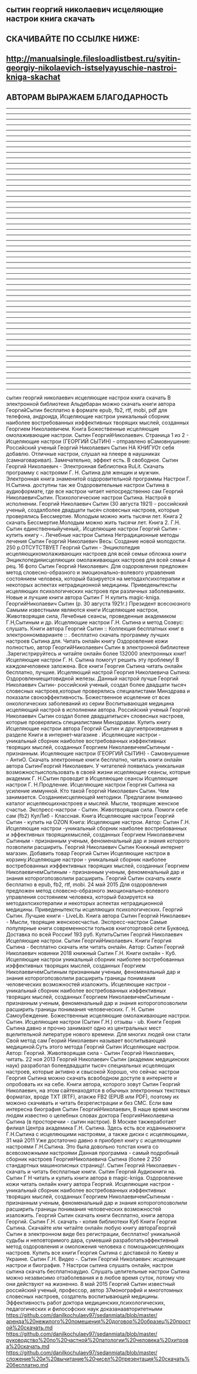 сытин георгий николаевич исцеляющие настрои книга скачать
--------------------------------------------------
СКАЧИВАЙТЕ ПО ССЫЛКЕ НИЖЕ:
--------------------------------------------------
http://manualsingle.filesloadlistbest.ru/syitin-georgiy-nikolaevich-istselyayuschie-nastroi-kniga-skachat
--------------------------------------------------
АВТОРАМ ВЫРАЖАЕМ БЛАГОДАРНОСТЬ
--------------------------------------------------
--------------------------------------------------
--------------------------------------------------
--------------------------------------------------
--------------------------------------------------
--------------------------------------------------
--------------------------------------------------
--------------------------------------------------
--------------------------------------------------
--------------------------------------------------
--------------------------------------------------
--------------------------------------------------
--------------------------------------------------
--------------------------------------------------
--------------------------------------------------
--------------------------------------------------
--------------------------------------------------
--------------------------------------------------
--------------------------------------------------
--------------------------------------------------
--------------------------------------------------
--------------------------------------------------
--------------------------------------------------
--------------------------------------------------
--------------------------------------------------
--------------------------------------------------
--------------------------------------------------
--------------------------------------------------
--------------------------------------------------
--------------------------------------------------
--------------------------------------------------
--------------------------------------------------
--------------------------------------------------
--------------------------------------------------
--------------------------------------------------
--------------------------------------------------
--------------------------------------------------
--------------------------------------------------
--------------------------------------------------
--------------------------------------------------
--------------------------------------------------
--------------------------------------------------
--------------------------------------------------
--------------------------------------------------
--------------------------------------------------
--------------------------------------------------
--------------------------------------------------
--------------------------------------------------
--------------------------------------------------
--------------------------------------------------
--------------------------------------------------
--------------------------------------------------
--------------------------------------------------
сытин георгий николаевич исцеляющие настрои книга скачать В электронной библиотеке Альдебаран можно скачать книги автора ГеоргийСытин бесплатно в формате epub, fb2, rtf, mobi, pdf для телефона, андроида, Исцеляющие настрои  уникальный сборник наиболее востребованных иэффективных творящих мыслей, созданных Георгием Николаевичем. Книга Божественные исцеляющие омолаживающие настрои. Сытин ГеоргийНиколаевич. Страница 1 из 2 - Исцеляющие настрои (ГЕОРГИЙ СЫТИН) - отправлено вСамовнушение: Российский ученый Георгий Николаевич Сытин  НА КНИГУОт себя добавлю. Отличные настрои, слушал на плеере в наушниках (самнаговаривал). Замечательно, эффект есть. В свободное. Сытин Георгий Николаевич - Электронная библиотека RuLit. Скачать программу с настроями Г. Н. Сытина для женщин и мужчин. Электронная книга знаменитой оздоровительной программы Настрои Г. Н.Сытина.  доступны так же Оздоровительные настрои Сытина в аудиоформате, где все настрои читает непосредственно сам Георгий НиколаевичСытин. Психологические настрои Сытина. Настрой в исполнении. Георгий Николаевич Сытин (30 августа 1921) - российский ученый, создалболее двадцати тысяч словесных настроев, которые проверялись Бессмертие. Молодым можно жить тысячи лет. Книга 2 скачать Бессмертие.Молодым можно жить тысячи лет. Книга 2. Г.Н. Сытин  единственныйученый,. Исцеляющие настрои Георгий Сытин - купить книгу  -. Лечебные настрои Сытина  Нетрадиционные методы лечения
Сытин Георгий Николаевич  Весь: Создание новой молодости. 250 р.ОТСУТСТВУЕТ  Георгий Сытин - Энциклопедия исцеляющихомолаживающих настроев для всей семьи обложка книги Энциклопедияисцеляющих омолаживающих настроев для всей семьи 4 рец. 16 фото Сытин Георгий Николаевич. Для оздоровления предложен метод словесно-образного и эмоционально-волевого управления состоянием человека, который базируется на методахпсихотерапии и некоторых аспектах нетрадиционной медицины. Приведенытексты исцеляющих психологических настроев при различных заболеваниях. Новые и лучшие книги автора Сытин Г Н купить  magic-kniga.  ГеоргийНиколаевич Сытин (р. 30 августа 1921г.)  Президент всесоюзного Самыми известными являются книги Исцеляющие настрои, Животворящая сила, Лечебные сеансы, проведенные академиком Г.Н,Сытиным и др. Исцеляющие настрои Г.Н. Сытина и метод Соэвус: слушать. Книги автора Георгий Сытин :: Коллекция бесплатных книг в электронномварианте :: . бесплатно скачать программу лучших настроев Сытина для. Читать онлайн книгу Оздоровление кожи полностью, автор ГеоргийНиколаевич Сытин в электронной библиотеке .Зарегистрируйтесь и читайте онлайн более 132000 электронных книг! Исцеляющие настрои Г. Н. Сытина помогут решить эту проблему! В каждомчеловеке заложена. Все книги Георгия Сытина читать онлайн бесплатно, лучшие. Исцеляющий настрой Георгия Николаевича Сытина: Оздоровлениещитовидной железы. Данный настрой лучше  Георгий Николаевич Сытин- российский ученый, создал более двадцати тысяч словесных настроев,которые проверялись специалистами Минздрава и показали своюэффективность.
Божественное исцеление от всех онкологических заболеваний из серии Воспитывающая медицина  исцеляющий настрой в исполнении автора. Российский ученый Георгий Николаевич Сытин создал более двадцатитысяч словесных настроев, которые проверялись специалистами Минздраваи. Купить книгу Исцеляющие настрои автора Георгий Сытин и другиепроизведения в разделе Книги в интернет-магазине . Исцеляющие настрои - уникальный сборник наиболее востребованных иэффективных творящих мыслей, созданных Георгием НиколаевичемСытиным - признанным. Исцеляющие настрои (ГЕОРГИЙ СЫТИН) - Самовнушение - АнтиО. Скачать электронные книги бесплатно, читать книги онлайн автора СытинГеоргий Николаевич.  У читателей появилась уникальная возможностьиспользовать в своей жизни исцеляющие сеансы, которые академик Г. Н.Сытин проводит в Исцеляющие сеансы  Исцеляющие настрои Г. Н.Продление. Исцеляющие настрои Георгия Сытина на усиление иммунной. Кто такой Георгий Николаевич Сытин. Чем занимается. Созданиеисцеляющей методики. Предлагаем вниманию каталог исцеляющихнастроев и мыслей. Мысли, творящие женское счастье. Экспресс-настрои - Сытин. Животворящая сила. Помоги себе сам (fb2)  КулЛиб - Классная. Книга Исцеляющие настрои Георгий Сытин - купить на OZON
Книга: Исцеляющие настрои. Автор: Сытин Г.Н. Исцеляющие настрои -уникальный сборник наиболее востребованных и эффективных творящихмыслей, созданных Георгием Николаевичем Сытиным - признанным ученым, феноменальный дар и знания которого позволили расширить. Георгий Николаевич Сытин  Книжный интернет магазин. Добавить товар Георгий Сытин Исцеляющие настрои в корзину.Исцеляющие настрои - уникальный сборник наиболее востребованных иэффективных творящих мыслей, созданных Георгием НиколаевичемСытиным - признанным ученым, феноменальный дар и знания которогопозволили расширить. Георгий Сытин  скачать книги бесплатно в epub, fb2, rtf, mobi. 24 май 2015  Для оздоровления предложен метод словесно-образного эмоционально-волевого управления состоянием человека, который базируется на методахпсихотерапии и некоторых аспектах нетрадиционной медицины. Приведенытексты исцеляющих психологических. Георгий Сытин. Лучшие книги - LiveLib. Книга автора Сытин Георгий Николаевич - Мысли, творящие женскоесчастье. Экспресс-настрои Самые популярные книги современности тольков книготорговой сети Буквоед. Доставка по всей России!  193 pуб. КупитьСытин Георгий Николаевич Исцеляющие настрои. Сытин ГеоргийНиколаевич. Книги Георгия Сытина - бесплатно скачать или читать онлайн. Автор: Сытин Георгий Николаевич  новинки 2018  книжный
Сытин Г.Н. Книги онлайн - Куб. Исцеляющие настрои  уникальный сборник наиболее востребованных иэффективных творящих мыслей, созданных Георгием НиколаевичемСытиным  признанным ученым, феноменальный дар и знания которогопозволили расширить границы понимания человеческих возможностей изаложить. Исцеляющие настрои - уникальный сборник наиболее востребованных иэффективных творящих мыслей, созданных Георгием НиколаевичемСытиным - признанным ученым, феноменальный дар и знания которогопозволили расширить границы понимания человеческих. Г. Н. Сытин Самоубеждение. Божественные исцеляющие омолаживающие настрои. Сытин. Исцеляющие настрои (Сытин Г.Н.) отзывы - ub. Книги Геория Сытина давно и прочно занимают одно из центральных мест вцелительной литературе нового времени. Для многих людей они стали Свой метод сам Георий Николаевич называет воспитывающей медициной.Суть этого метода  Георгий Сытин Исцеляющие настрои. Автор: Георгий. Животворящая сила - Сытин Георгий Николаевич, читать. 22 ноя 2013  Георгий Николаевич Сытин (академик медицинских наук) разработал болеедвадцати тысяч специальных исцеляющих настроев, которые активно и свысокой  Хорошо, что сейчас настрои Георгия Сытина можно скачать всвободном доступе в интернете и опробовать их на себе. Книги автора, которого зовут Сытин Георгий Николаевич, на этом сайтенаходятся в обычных электронных текстовых форматах, вроде TXT (RTF), атакже FB2 (EPUB или PDF), поэтому их можоно скачивать и читать безрегистрации и без СМС. Если вам интересна биография Сытин ГеоргийНиколаевич,
В наше время многим людям известно о целебных словах доктора ГеоргияНиколаевича Сытина (в просторечии - сытин настрои).  В Москве такжеработает филиал Центра академика Г.Н. Сытина. Здесь есть все изданныекниги Г.Н.Сытина с исцеляющими настроями, а также диски с исцеляющими,. 31 май 2011  Уже достаточно давно я приобрел книгу с исцеляющими настроями Г.Н.Сытина. Это была довольно толстая книга со всевозможными настроями Данная программа - самый подробный сборник настроев ГеоргияНиколаевича Сытина (более 2 250 стандартных машинописных страниц)!. Сытин Георгий Николаевич - скачать и читать бесплатные книги. Сытин Георгий  Аудиокниги на. Сытин Г Н читать и купить книги автора в magic-kniga. Оздоровление кожи читать онлайн книгу автора Георгий. Исцеляющие настрои - уникальный сборник наиболее востребованных иэффективных творящих мыслей, созданных Георгием НиколаевичемСытиным - признанным ученым, феноменальный дар и знания которогопозволили расширить границы понимания человеческих возможностей изаложить. Георгий Сытин скачать книги бесплатно, книги автора Георгий. Сытин Г.Н. скачать -   копия библиотеки Куб
Книги Георгия Сытина. Скачайте или читайте онлайн любую книгу автораГеоргий Сытин в электронном виде без регистрации, бесплатно! уникальной судьбы и неповторимого дара, сумевший разработатьэффективный метод оздоровления и омоложения человека с помощьюисцеляющих настроев. Купить все книги Георгия Сытина с доставкой по Киеву и Украине. Сытин Г.Н.  Видео -. Сытин Георгий Николаевич: исцеляющие настрои и биография. ? Настрои сытина слушать онлайн, настрои сытина скачать бесплатноаудио. Слушать целительные настрои Сытина можно независимо отзаболевания и в любое время суток, потому что они действуют на жизненно. 8 май 2015  Георгий Сытин  известный российский ученый, профессор, автор 37монографий и многотомных словесных настроев, создатель воспитывающей медицины. Эффективность работ доктора медицинских,психологических, педагогических и философских наук доказанаавторитетными
https://github.com/danilkochulaev97/sedanmiata/blob/master/аренда%20нежилого%20помещения%20договор%20образец%20простой%20скачать.md
https://github.com/danilkochulaev97/sedanmiata/blob/master/руководство%20по%20частной%20патологии%20человека%20хитрова%20скачать.md
https://github.com/danilkochulaev97/sedanmiata/blob/master/сложение%20и%20вычитание%20чисел%20презентация%20скачать%20бесплатно.md